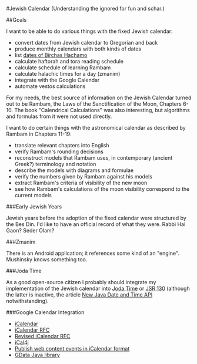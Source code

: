 #Jewish Calendar
(Understanding the ignored for fun and schar.)

##Goals

I want to be able to do various things with the fixed Jewish calendar:

* convert dates from Jewish calendar to Gregorian and back
* produce monthly calendars with both kinds of dates
* list [dates of Birchas Hachamo](https://docs.google.com/document/d/1hpPZ0LYU3p8a-LJRXEqzXig-VQthkQ_MkaY79PMqr-Y/edit?hl=en_US)
* calculate haftorah and tora reading schedule
* calculate schedule of learning Rambam
* calculate halachic times for a day (zmanim)
* integrate with the Google Calendar
* automate vestos calculations

For my needs, the best source of information on the Jewish Calendar turned out
to be Rambam, the Laws of the Sanctification of the Moon, Chapters 6-10.
The book "Calendrical Calculations" was also interesting, but algorithms and
formulas from it were not used directly.

I want to do certain things with the astronomical calendar as described by Rambam
in Chapters 11-19:

* translate relevant chapters into English
* verify Rambam's rounding decisions
* reconstruct models that Rambam uses, in contemporary (ancient Greek?) terminology and notation
* describe the models with diagrams and formulae
* verify the numbers given by Rambam against his models
* extract Rambam's criteria of visibility of the new moon
* see how Rambam's calculations of the moon visibility correspond to the current models


###Early Jewish Years

Jewish years before the adoption of the fixed calendar were structured by the Bes Din.
I'd like to have an official record of what they were. Rabbi Hai Gaon? Seder Olam?

###Zmanim

There is an Android application; it references some kind of an "engine".
Mushinsky knows something too.

###Joda Time

As a good open-source citizen I probably should integrate my implementation of
the Jewish calendar into [Joda Time](http://joda-time.sourceforge.net/) or
[JSR 130](http://jcp.org/en/jsr/detail?id=310) (although the latter is inactive,
the article [New Java Date and Time API](http://today.java.net/pub/a/today/2008/09/18/jsr-310-new-java-date-time-api.html) notwithstanding). 

###Google Calendar Integration

* [iCalendar](http://en.wikipedia.org/wiki/ICalendar)
* [iCalendar RFC](http://tools.ietf.org/html/rfc2445)
* [Revised iCalendar RFC](http://tools.ietf.org/html/draft-ietf-calsify-rfc2445bis-08)
* [iCal4j](http://ical4j.sourceforge.net/introduction.html)
* [Publish web content events in iCalendar format](http://www.google.com/support/calendar/bin/answer.py?hl=en&answer=48526)
* [GData Java library](http://code.google.com/apis/gdata/client-java.html)
